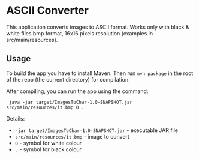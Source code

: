 # ASCII Converter

This application converts images to ASCII format. Works only with black & white files bmp format, 16x16 pixels resolution (examples in src/main/resources).

## Usage
To build the app you have to install Maven. Then run `mvn package` in the root of the repo (the current directory) for compilation.

After compiling, you can run the app using the command:

` java -jar target/ImagesToChar-1.0-SNAPSHOT.jar  src/main/resources/it.bmp 0 .`

Details:

- `-jar target/ImagesToChar-1.0-SNAPSHOT.jar` - executable JAR file
- `src/main/resources/it.bmp` - image to convert
- `0` - symbol for white colour
- `.` - symbol for black colour
